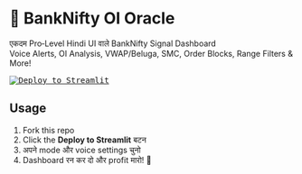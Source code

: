 # 🔮 BankNifty OI Oracle

एकदम Pro‑Level Hindi UI वाले BankNifty Signal Dashboard  
Voice Alerts, OI Analysis, VWAP/Beluga, SMC, Order Blocks, Range Filters & More!

<kbd>
  <a href="https://share.streamlit.io/abhinavvvsac/banknifty-oi-oracle/main/app.py">
    <img src="https://static.streamlit.io/badges/streamlit_badge_black_white.svg" alt="Deploy to Streamlit">
  </a>
</kbd>

## Usage

1. Fork this repo  
2. Click the **Deploy to Streamlit** बटन  
3. अपने mode और voice settings चुनो  
4. Dashboard रन कर दो और profit मारो! 🚀
